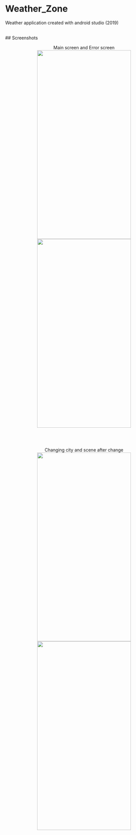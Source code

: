 # Weather_Zone
Weather application created with android studio (2019)


</br>
## Screenshots

<p align="center">
Main screen and Error screen
</br>
<img src=https://user-images.githubusercontent.com/50884054/106898955-175e2a80-66f5-11eb-9af9-a2bbde1024cd.jpg height="600" width="300">  <img src=https://user-images.githubusercontent.com/50884054/106899668-ed593800-66f5-11eb-8f7e-ddf310f57429.jpg height="600" width="300">
</p>

</br>
</br>

<p align="center">
Changing city and scene after change
</br>
<img src=https://user-images.githubusercontent.com/50884054/106899443-a66b4280-66f5-11eb-89dd-7975389639e9.jpg height="600" width="300">  <img src=https://user-images.githubusercontent.com/50884054/106899484-b3883180-66f5-11eb-9f16-57f77ca6d25c.jpg height="600" width="300">
</br>
</p>
